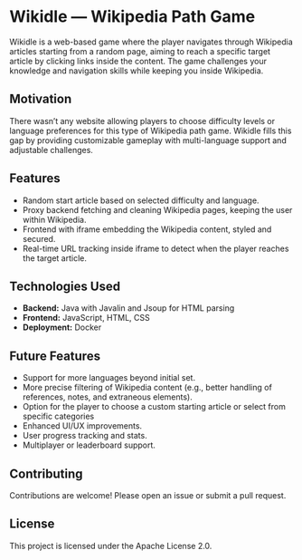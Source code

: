 # Wikidle — Wikipedia Path Game

Wikidle is a web-based game where the player navigates through Wikipedia articles starting from a random page, aiming to reach a specific target article by clicking links inside the content. The game challenges your knowledge and navigation skills while keeping you inside Wikipedia.

## Motivation

There wasn’t any website allowing players to choose difficulty levels or language preferences for this type of Wikipedia path game. Wikidle fills this gap by providing customizable gameplay with multi-language support and adjustable challenges.

## Features

- Random start article based on selected difficulty and language.
- Proxy backend fetching and cleaning Wikipedia pages, keeping the user within Wikipedia.
- Frontend with iframe embedding the Wikipedia content, styled and secured.
- Real-time URL tracking inside iframe to detect when the player reaches the target article.

## Technologies Used

- **Backend:** Java with Javalin and Jsoup for HTML parsing
- **Frontend:** JavaScript, HTML, CSS
- **Deployment:** Docker

## Future Features

- Support for more languages beyond initial set.
- More precise filtering of Wikipedia content (e.g., better handling of references, notes, and extraneous elements).
- Option for the player to choose a custom starting article or select from specific categories
- Enhanced UI/UX improvements.
- User progress tracking and stats.
- Multiplayer or leaderboard support.

## Contributing

Contributions are welcome! Please open an issue or submit a pull request.

## License

This project is licensed under the Apache License 2.0.
